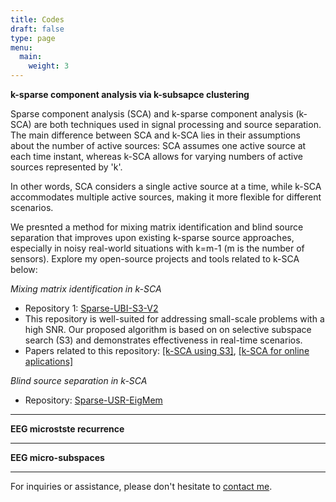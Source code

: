 ```yaml
---
title: Codes
draft: false
type: page
menu:
  main:
    weight: 3
---
```


**k-sparse component analysis via k-subsapce clustering** 

Sparse component analysis (SCA) and k-sparse component analysis (k-SCA) are both techniques used in signal processing and source separation. The main difference between SCA and k-SCA  lies in their assumptions about the number of active sources: SCA assumes one active source at each time instant, whereas k-SCA allows for varying numbers of active sources represented by 'k'.

In other words, SCA considers a single active source at a time, while k-SCA accommodates multiple active sources, making it more flexible for different scenarios.

We presnted a method for mixing matrix identification  and blind source separation that improves upon existing k-sparse source approaches, especially in noisy real-world situations with k=m-1 (m is the number of sensors). Explore my open-source projects and tools related to k-SCA below:

*Mixing matrix identification in k-SCA*

- Repository 1: [Sparse-UBI-S3-V2](https://github.com/EhsanEqlimi/Sparse-UBI-S3-V2)
- This repository is well-suited for addressing small-scale problems with a high SNR. Our proposed algorithm is based on on selective subspace search (S3) and demonstrates effectiveness in real-time scenarios.
- Papers related to this repository: [[k-SCA using S3]](https://ieeexplore.ieee.org/abstract/document/7146277), [[k-SCA for online aplications]](https://ieeexplore.ieee.org/abstract/document/7362867)



*Blind source separation in k-SCA*

- Repository: [Sparse-USR-EigMem](https://github.com/EhsanEqlimi/Sparse-USR-EigMem)

---
**EEG microstste recurrence** 

---
**EEG micro-subspaces** 


---

For inquiries or assistance, please don't hesitate to [contact me](mailto:ehsan.eqlimi@outlook.com). 
